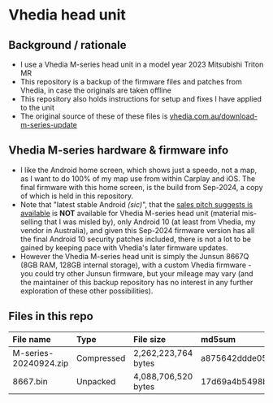 # Vhedia head unit

## Background / rationale

 - I use a Vhedia M-series head unit in a model year 2023 Mitsubishi Triton MR
 - This repository is a backup of the firmware files and patches from Vhedia, in case the originals are taken offline
 - This repository also holds instructions for setup and fixes I have applied to the unit
 - The original source of these of these files is [vhedia.com.au/download-m-series-update](https://vhedia.com.au/download-m-series-update/)

## Vhedia M-series hardware & firmware info

 - I like the Android home screen, which shows just a speedo, not a map, as I want to do 100% of my map use from within Carplay and iOS.  The final firmware with this home screen, is the build from Sep-2024, a copy of which is held in this repository.
 - Note that "latest stable Android _(sic)_", that the [sales pitch suggests is available](https://vhedia.com.au/product/mitsubishi-triton-mq-mr-head-unit-2016-2021-dail-aircon/) is **NOT** available for Vhedia M-series head unit (material mis-selling that I was misled by), only Android 10 (at least from Vhedia, my vendor in Australia), and given this Sep-2024 firmware version has all the final Android 10 security patches included, there is not a lot to be gained by keeping pace with Vhedia's later firmware updates.
 - However the Vhedia M-series head unit is simply the Junsun 8667Q (8GB RAM, 128GB internal storage), with a custom Vhedia firmware - you could try other Junsun firmware, but your mileage may vary (and the maintainer of this backup repository has no interest in any further exploration of these other possibilities).

## Files in this repo

| **File name**         | **Type**   | **File size**       | **md5sum**                       |
|:----------------------|:-----------|:--------------------|:---------------------------------|
| M-series-20240924.zip | Compressed | 2,262,223,764 bytes | a875642ddde05b2b81385445eb134717 |
| 8667.bin              | Unpacked   | 4,088,706,520 bytes | 17d69a4b5498bf3f6730a26b810d90f5 |
